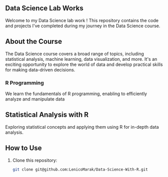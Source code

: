 ## Data Science Lab Works 

Welcome to my Data Science lab work ! This repository contains the code and projects I've completed during my journey in the Data Science course.

## About the Course

The Data Science course covers a broad range of topics, including statistical analysis, machine learning, data visualization, and more. It's an exciting opportunity to explore the world of data and develop practical skills for making data-driven decisions.

### R Programming

We learn the fundamentals of R programming, enabling to efficiently analyze and manipulate data

## Statistical Analysis with R

Exploring statistical concepts and applying them using R for in-depth data analysis.


## How to Use

1. Clone this repository:

   ```bash
   git clone git@github.com:LenicoMarak/Data-Science-With-R.git

